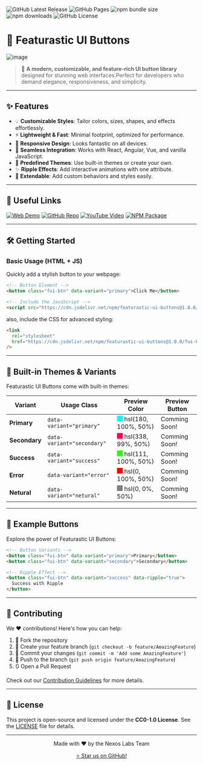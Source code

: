 ![GitHub Latest Release](https://img.shields.io/github/v/release/nexoscreation/featurastic-ui-buttons.svg?style=flat-square&color=cyan)
![GitHub Pages](https://img.shields.io/github/deployments/nexoscreation/featurastic-ui-buttons/github-pages.svg?style=flat-square&color=cyan)
![npm bundle size](https://img.shields.io/bundlephobia/min/featurastic-ui-buttons.svg?style=flat-square&color=cyan)
![npm downloads](https://img.shields.io/npm/dm/featurastic-ui-buttons.svg?style=flat-square&color=cyan)
![GitHub License](https://img.shields.io/github/license/nexoscreation/featurastic-ui-buttons.svg?style=flat-square&color=cyan)

# 🚀 Featurastic UI Buttons

![image](https://github.com/user-attachments/assets/e5f981a7-8d70-4d87-897f-8254eca27383)

> 🎨 **A modern, customizable, and feature-rich UI button library** designed for stunning web interfaces.Perfect for developers who demand elegance, responsiveness, and simplicity.

---

## ✨ Features

- 💡 **Customizable Styles**: Tailor colors, sizes, shapes, and effects effortlessly.
- ⚡ **Lightweight & Fast**: Minimal footprint, optimized for performance.
- 📱 **Responsive Design**: Looks fantastic on all devices.
- 🔌 **Seamless Integration**: Works with React, Angular, Vue, and vanilla JavaScript.
- 🌈 **Predefined Themes**: Use built-in themes or create your own.
- ✨ **Ripple Effects**: Add interactive animations with one attribute.
- 🌟 **Extendable**: Add custom behaviors and styles easily.

---

## 🔗 Useful Links

[![Web Demo](https://img.shields.io/badge/Web-Demo-blue?style=for-the-badge&logo=google-chrome)](https://nexoslabs.github.io/featurastic-ui-buttons)
[![GitHub Repo](https://img.shields.io/badge/GitHub-Repo-green?style=for-the-badge&logo=github)](https://github.com/nexoslabs/featurastic-ui-buttons)
[![YouTube Video](https://img.shields.io/badge/YouTube-Video-red?style=for-the-badge&logo=youtube)](https://youtu.be/Hghh_w4IZfM?si=Hghh_w4IZfM?)
[![NPM Package](https://img.shields.io/badge/NPM-Package-orange?style=for-the-badge&logo=npm)](https://www.npmjs.com/package/featurastic-ui-buttons)

---

## 🛠️ Getting Started

### Basic Usage (HTML + JS)

Quickly add a stylish button to your webpage:

```html
<!-- Button Element -->
<button class="fui-btn" data-variant="primary">Click Me</button>

<!-- Include the JavaScript -->
<script src="https://cdn.jsdelivr.net/npm/featurastic-ui-buttons@1.0.0/fui-buttons.js"></script>
```

also, include the CSS for advanced styling:

```html
<link
  rel="stylesheet"
  href="https://cdn.jsdelivr.net/npm/featurastic-ui-buttons@1.0.0/fui-buttons.css"
/>
```

---

## 🌟 Built-in Themes & Variants

Featurastic UI Buttons come with built-in themes:

| Variant       | Usage Class                | Preview Color                                                                                                             | Preview Button |
| ------------- | -------------------------- | ------------------------------------------------------------------------------------------------------------------------- | -------------- |
| **Primary**   | `data-variant="primary"`   | <div style="width:15px;height:15px;background-color:hsl(180, 100%, 50%);display:inline-block;"></div> hsl(180, 100%, 50%) | Comming Soon!  |
| **Secondary** | `data-variant="secondary"` | <div style="width:15px;height:15px;background-color:hsl(338, 99%, 50%);display:inline-block;"></div> hsl(338, 99%, 50%)   | Comming Soon!  |
| **Success**   | `data-variant="success"`   | <div style="width:15px;height:15px;background-color:hsl(111, 100%, 50%);display:inline-block;"></div> hsl(111, 100%, 50%) | Comming Soon!  |
| **Error**     | `data-variant="error"`     | <div style="width:15px;height:15px;background-color:hsl(0, 100%, 50%);display:inline-block;"></div> hsl(0, 100%, 50%)     | Comming Soon!  |
| **Netural**   | `data-variant="netural"`   | <div style="width:15px;height:15px;background-color:hsl(0, 0%, 50%);display:inline-block;"></div> hsl(0, 0%, 50%)         | Comming Soon!  |

---

## 🌈 Example Buttons

Explore the power of Featurastic UI Buttons:

```html
<!-- Button Variants -->
<button class="fui-btn" data-variant="primary">Primary</button>
<button class="fui-btn" data-variant="secondary">Secondary</button>

<!-- Ripple Effect -->
<button class="fui-btn" data-variant="success" data-ripple="true">
  Success with Ripple
</button>
```

---

## 🤝 Contributing

We ❤️ contributions! Here's how you can help:

1. 🍴 Fork the repository
2. 🌿 Create your feature branch (`git checkout -b feature/AmazingFeature`)
3. 💾 Commit your changes (`git commit -m 'Add some AmazingFeature'`)
4. 🚀 Push to the branch (`git push origin feature/AmazingFeature`)
5. 🔃 Open a Pull Request

Check out our [Contribution Guidelines](CONTRIBUTING.md) for more details.

---

## 📄 License

This project is open-source and licensed under the **CC0-1.0 License**. See the [LICENSE](LICENSE) file for details.

---

<p align="center">
  Made with ❤️ by the Nexos Labs Team
</p>

<p align="center">
  <a href="https://github.com/nexoslabs/featurastic-ui-buttons/stargazers">⭐ Star us on GitHub!</a>
</p>
